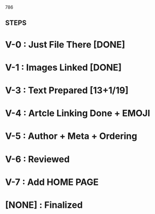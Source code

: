786

## STEPS

# V-0 : Just File There [DONE]
# V-1 : Images Linked [DONE]
# V-3 : Text Prepared [13+1/19]
# V-4 : Artcle Linking Done + EMOJI
# V-5 : Author + Meta + Ordering
# V-6 : Reviewed
# V-7 : Add HOME PAGE
# [NONE] : Finalized